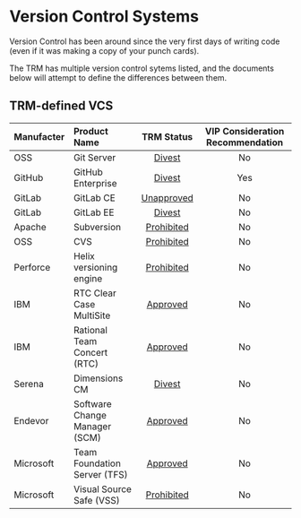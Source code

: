 # Version Control Systems

Version Control has been around since the very first days of writing code (even if it was making a copy of your punch cards).

The TRM has multiple version control sytems listed, and the documents below will attempt to define the differences between them.

## TRM-defined VCS

| Manufacter | Product Name | TRM Status | VIP Consideration Recommendation |
|:------- |:------- |:------:|:-------:|
| OSS | Git Server | [Divest](http://www.va.gov/TRM/ToolPage.asp?tid=6396) | No |
| GitHub | GitHub Enterprise | [Divest](http://www.va.gov/TRM/ToolPage.asp?tid=9533#) | Yes |
| GitLab | GitLab CE | [Unapproved](http://www.va.gov/TRM/ToolPage.asp?tid=9580) | No |
| GitLab | GitLab EE | [Divest](http://www.va.gov/TRM/ToolPage.asp?tid=9463#) | No |
| Apache | Subversion | [Prohibited](http://www.va.gov/TRM/ToolPage.asp?tid=6573) | No |
| OSS | CVS | [Prohibited](http://www.va.gov/TRM/ToolPage.asp?tid=194) | No |
| Perforce | Helix versioning engine | [Prohibited](http://www.va.gov/TRM/ToolPage.asp?tid=268) | No | 
| IBM | RTC Clear Case MultiSite | [Approved](http://www.va.gov/TRM/ToolPage.asp?tid=39#) | No |
| IBM | Rational Team Concert (RTC) | [Approved](http://www.va.gov/TRM/ToolPage.asp?tid=5085#) | No |
| Serena | Dimensions CM | [Divest](http://www.va.gov/TRM/ToolPage.asp?tid=5136#) | No |
| Endevor | Software Change Manager (SCM) | [Approved](http://www.va.gov/TRM/ToolPage.asp?tid=9481#) | No |
| Microsoft | Team Foundation Server (TFS) | [Approved](http://www.va.gov/TRM/ToolPage.asp?tid=5668#) | No | 
| Microsoft | Visual Source Safe (VSS) | [Prohibited](http://www.va.gov/TRM/ToolPage.asp?tid=5669) | No |

